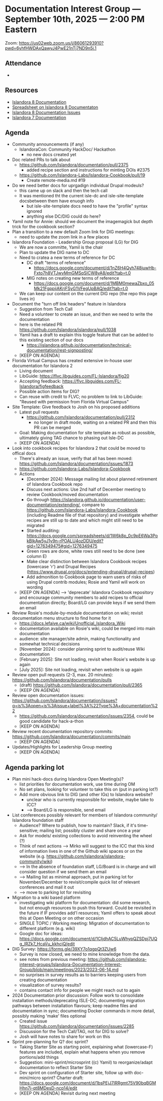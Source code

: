 # Documentation Interest Group — September 10th, 2025 — 2:00 PM Eastern

Zoom: https://us02web.zoom.us/j/86061293910?pwd=6yhfHWDAxQawyJ4PwE21nTj7ND9n5j.1

## Attendance
* 

## Resources
* [Islandora 8 Documentation](https://islandora.github.io/documentation/)
* [Spreadsheet on Islandora 8 Documentaton](https://docs.google.com/spreadsheets/d/1E-kRw9xE60CKK0qL1-phzeVKjEZu3qBKZ9d3LH1hDEE/edit?usp=sharing)
* [Islandora 8 Documentation Issues](https://github.com/Islandora/documentation/issues?q=is%3Aopen+is%3Aissue+label%3A%22Type%3A+documentation%22)
* [Islandora 7 Documentation](https://wiki.lyrasis.org/display/ISLANDORA/Start)

## Agenda
- Community announcements (if any)
    - IslandoraCon: Community HackDoc/ Hackathon
        - no new docs created yet 
- Doc related PRs to talk about
  - https://github.com/Islandora/documentation/pull/2375
    - added recipe section and instructions for minting DOIs #2375
  - https://github.com/Islandora-Labs/Islandora-Cookbook/pull/19
    - Create remote-media.md #19
- Do we need better docs for uprgadign individual Drupal modeuls?
  - this came up on slack and then the tech call
  - It was mentioned tht the current isle-dc and isle-site-template docsbetween them have enuogh info
    - but isle-site-template docs need to have the "profile" syntax ignored
    - anything else DC/DIG could do here?
- Yamil note for Annie: should we document the imagemagick but depth trick for the cookbook section?       
- Plan a transition to a new default Zoom link for DIG meetings:
    - need to update the zoom link in a few places
- Islandora Foundation - Leadership Group proposal (LG) for DIG
    - We are now a committe, Yamil is the chair
    - Plan to update the DIG name to DC
    - Need to cratea a new terms of reference for DC
        - DC draft "terms of reference"
            - https://docs.google.com/document/d/1nZ6H4Qyh748juwHb-Fxto7h8VTJwvMmGMSqSICW8vA8/edit?tab=t.0 
        - MIG notes on creating new terms of reference
            - https://docs.google.com/document/d/1MBM0mewaZbxo_05Mk21FgppijAKrjFSyG1VFegUpBAQ/edit?tab=t.0
    - We can keep our content on the current DIG repo (the repo this page lives in)
- Document the "turn off link headers" feature in Islandora
    - Suggestion from Tech Call
    - Need a volunteer to create an issue, and then we need to write the documentation
    - here is the related PR https://github.com/Islandora/islandora/pull/1038
    - Yamil has a draft to explain this toggle feature that can be added to this existing section of our docs
       - https://islandora.github.io/documentation/technical-documentation/rest-signposting/
    - [KEEP ON AGENDA]
- Florida Virtual Campus has created extensive in-house user documentation for Islandora 2
    - Living document
    - LibGuide: https://flvc.libguides.com/FL-Islandora/fig20
    - Accepting feedback: https://flvc.libguides.com/FL-Islandora/figfeedback
    - Possible action items for DIG?
    - Can reuse with credit to FLVC; no problem to link to LibGuide: "Reused with permission from Florida Virtual Campus"
- Site Template: Give feedback to Josh on his proposed additions
    - Latest pull requests
        - https://github.com/Islandora/documentation/pull/2312
            - no longer in draft mode, waiting on a related PR and then this PR can be merged
    - Goal: Making documentation for site template as robust as possible, ultimately giving TAG chance to phasing out Isle-DC
    - [KEEP ON AGENDA]
- Look into cookbook recipes for Islandora 2 that could be moved to offical docs
    - There's already an issue, verify that all has been moved: https://github.com/Islandora/documentation/issues/1873
    - https://github.com/Islandora-Labs/Islandora-Cookbook
    - Actions
        - [December 2024]: Message mailing list about planned retirement of Islandora Cookbook repo
        - Discuss next actions: Use 2nd half of December meeting to review Cookbook/moved documentation
        - Go through https://islandora.github.io/documentation/user-documentation/extending/, compare to https://github.com/Islandora-Labs/Islandora-Cookbook (including Readme file of that repository) and investigate whether recipes are still up to date and which might still need to be migrated
        - Started auditing: https://docs.google.com/spreadsheets/d/1W6k8p_0c9pE6Wa3PokBlkAw5yJ1y9n-rPOALU4ozDDU/edit?gid=1276349475#gid=1276349475
        - Green rows are done, white rows still need to be done (see column E)
        - Make clear distinction between Islandora Cookbook recipes (lowercase 'r') and Drupal Recipes (https://www.drupal.org/docs/extending-drupal/drupal-recipes)
        - Add admonition to Cookbook page to warn users of risks of using Drupal contrib modules; Rosie and Yamil will work on wording
    - [KEEP ON AGENDA] --> 'deprecate' Islandora Cookbook repository and encourage community members to add recipes to official documentation directly; Board/LG can provide keys if we send them an email
- Review Rosie's module-by-module documentation on wiki; revisit documentation menu structure to find home for it
    - https://docs.lefaive.ca/wiki/Unofficial_Islandora_Wiki 
    - documentation available on Rosie's wiki, could be merged into main documentation
    - audience: site manager/site admin, making functionality and somewhat technical decisions
    - [November 2024]: consider planning sprint to audit/reuse Wiki documentation
    - [February 2025]: Site not loading, revisit when Rosie's website is up again
    - [July 2025]: Site not loading, revisit when website is up again
- Review open pull requests (2-3, max. 20 minutes): https://github.com/Islandora/documentation/pulls
    - (draft) https://github.com/Islandora/documentation/pull/2365 
    - [KEEP ON AGENDA]
- Review open documentation issues: https://github.com/Islandora/documentation/issues?q=is%3Aopen+is%3Aissue+label%3A%22Type%3A+documentation%22
    - https://github.com/Islandora/documentation/issues/2354, could be good candidate for hack-a-thon 
    - [KEEP ON AGENDA]
- Review recent documentation repository commits: https://github.com/Islandora/documentation/commits/main
    - [KEEP ON AGENDA]
- Updates/Highlights for Leadership Group meeting
    - [KEEP ON AGENDA]

## Agenda parking lot
- Plan mini hack-docs during Islandora Open Meeting(s)?
    - list priorities for documentation work, use time during OM
    - No set plans, looking for volunteer to take this on (put in parking lot?)
  - Add more obvious link to DIG (and other IGs) to Islandora website?
    - unclear who is currently responsible for website, maybe take to ICC?
    - --> Board/LG is responsible, send email
- List conferences possibly relevant for members of Islandora community/ Islandora foundation staff
    - Audience? Where to publish, how to maintain? Slack, if it's time-sensitive; mailing list; possibly cluster and share once a year
    - Ask for models/ existing collections to avoid reinventing the wheel (?)
    - Think of next actions --> Mirko will suggest to the ICC that this kind of information lives in one of the Github wiki spaces or on the website (e.g. https://github.com/Islandora/islandora-community/wiki)
    - --> In the absence of foundation staff, LG/Board is in charge and will consider question if we send them an email
    - --> Mailing list as minimal approach, put in parking lot for November/December to revisit/compile quick list of relevant conferences and mail it out
    - --> move to parking lot for revisiting
- Migration to a wiki based platform
  - investigating wiki platform for documentation: did some research, but not enough resources to push this forward. Could be revisited in the future if IF provides add'l resources; Yamil offers to speak about this at Open Meeting or on other occasion
  - SINGLE TOPIC / Working meeting: Migration of documentation to different platform (e.g. wiki)
  - Google doc for ideas: https://docs.google.com/document/d/1CIjdhAC5LuWhypQZSDpj7UQg_IRZk7_HcaVu_kkhcjQ/edit
- DIG Survey: https://forms.gle/39XY7o1qgpQt3ZUw6
  - Survey is now closed, we need to mine knowledge from the data.
  - see notes from previous meeting: https://github.com/islandora-interest-groups/Islandora-Documentation-Interest-Group/blob/main/meetings/2023/2023-06-14.md
  - no surprises in survey results as to barriers keeping users from creating documentation
  - visualization of survey results?
  - contains contact info for people we might reach out to again
- 2024 Documentation prior discussion: Follow work to consolidate installation methods/deprecating ISLE-DC; documenting migration pathways between installation flavours; keep readme files and documentation in sync; documenting Docker commands in more detail, possibly making 'make' files optional
    - Created issue https://github.com/Islandora/documentation/issues/2285
    - Discussion for the Tech Call/TAG, not for DIG to solve?
    - Josh will have notes to share for work on this
- Sprint pre-planning for Q? doc sprint?
    - Taking Starter Site as starting point, explaining what (lowercase-F) features are included, explain what happens when you remove portions/add things
    - Suggestion: mini-sprint/microsprint ((c) Yamil) to reorganize/adapt documentation to reflect Starter Site
    - Dev sprint on configuration of Starter site, follow up with doc-mini/micro sprint? Charter draft: https://docs.google.com/document/d/1bsPEjJ7lRRgmt75V90bqBGMHhn7i-qt8MDesD-ncp14/edit
    - [KEEP ON AGENDA] Revisit during next meeting

